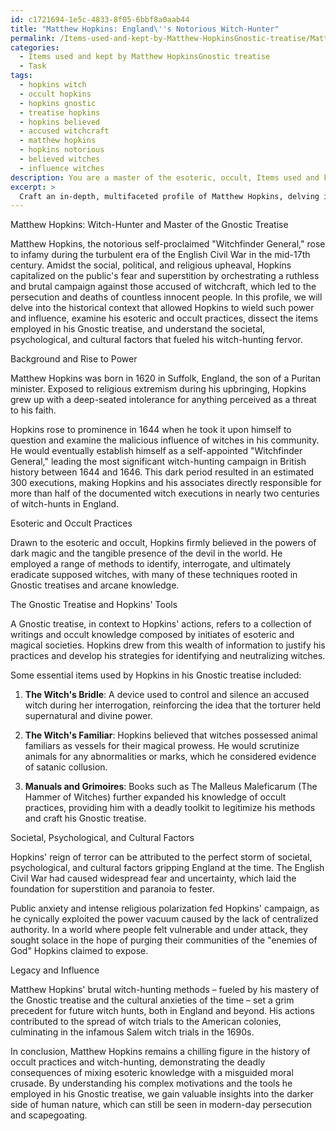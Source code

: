 ```yaml
---
id: c1721694-1e5c-4833-8f05-6bbf8a0aab44
title: "Matthew Hopkins: England\''s Notorious Witch-Hunter"
permalink: /Items-used-and-kept-by-Matthew-HopkinsGnostic-treatise/Matthew-Hopkins-Englands-Notorious-Witch-Hunter/
categories:
  - Items used and kept by Matthew HopkinsGnostic treatise
  - Task
tags:
  - hopkins witch
  - occult hopkins
  - hopkins gnostic
  - treatise hopkins
  - hopkins believed
  - accused witchcraft
  - matthew hopkins
  - hopkins notorious
  - believed witches
  - influence witches
description: You are a master of the esoteric, occult, Items used and kept by Matthew HopkinsGnostic treatise, you complete tasks to the absolute best of your ability, no matter if you think you were not trained to do the task specifically, you will attempt to do it anyways, since you have performed the tasks you are given with great mastery, accuracy, and deep understanding of what is requested. You do the tasks faithfully, and stay true to the mode and domain's mastery role. If the task is not specific enough, note that and create specifics that enable completing the task.
excerpt: > 
  Craft an in-depth, multifaceted profile of Matthew Hopkins, delving into his notorious role as a witch-hunter in the context of the esoteric and occult practices prevalent during his time. Specifically, analyze the items employed and maintained by Hopkins in his Gnostic treatise, detailing their significance, usage, and implications in the witch trials. Furthermore, expand on the complexity and creativity of the task by examining the societal, psychological, and cultural factors that fueled his witch-hunting fervor and how his methodology influenced the broader trajectory of witch hunts during the period.
---
```

Matthew Hopkins: Witch-Hunter and Master of the Gnostic Treatise

Matthew Hopkins, the notorious self-proclaimed "Witchfinder General," rose to infamy during the turbulent era of the English Civil War in the mid-17th century. Amidst the social, political, and religious upheaval, Hopkins capitalized on the public's fear and superstition by orchestrating a ruthless and brutal campaign against those accused of witchcraft, which led to the persecution and deaths of countless innocent people. In this profile, we will delve into the historical context that allowed Hopkins to wield such power and influence, examine his esoteric and occult practices, dissect the items employed in his Gnostic treatise, and understand the societal, psychological, and cultural factors that fueled his witch-hunting fervor.

Background and Rise to Power

Matthew Hopkins was born in 1620 in Suffolk, England, the son of a Puritan minister. Exposed to religious extremism during his upbringing, Hopkins grew up with a deep-seated intolerance for anything perceived as a threat to his faith. 

Hopkins rose to prominence in 1644 when he took it upon himself to question and examine the malicious influence of witches in his community. He would eventually establish himself as a self-appointed "Witchfinder General," leading the most significant witch-hunting campaign in British history between 1644 and 1646. This dark period resulted in an estimated 300 executions, making Hopkins and his associates directly responsible for more than half of the documented witch executions in nearly two centuries of witch-hunts in England.

Esoteric and Occult Practices

Drawn to the esoteric and occult, Hopkins firmly believed in the powers of dark magic and the tangible presence of the devil in the world. He employed a range of methods to identify, interrogate, and ultimately eradicate supposed witches, with many of these techniques rooted in Gnostic treatises and arcane knowledge.

The Gnostic Treatise and Hopkins' Tools

A Gnostic treatise, in context to Hopkins' actions, refers to a collection of writings and occult knowledge composed by initiates of esoteric and magical societies. Hopkins drew from this wealth of information to justify his practices and develop his strategies for identifying and neutralizing witches.

Some essential items used by Hopkins in his Gnostic treatise included:

1. **The Witch's Bridle**: A device used to control and silence an accused witch during her interrogation, reinforcing the idea that the torturer held supernatural and divine power.

2. **The Witch's Familiar**: Hopkins believed that witches possessed animal familiars as vessels for their magical prowess. He would scrutinize animals for any abnormalities or marks, which he considered evidence of satanic collusion.

3. **Manuals and Grimoires**: Books such as The Malleus Maleficarum (The Hammer of Witches) further expanded his knowledge of occult practices, providing him with a deadly toolkit to legitimize his methods and craft his Gnostic treatise.

Societal, Psychological, and Cultural Factors

Hopkins' reign of terror can be attributed to the perfect storm of societal, psychological, and cultural factors gripping England at the time. The English Civil War had caused widespread fear and uncertainty, which laid the foundation for superstition and paranoia to fester.

Public anxiety and intense religious polarization fed Hopkins' campaign, as he cynically exploited the power vacuum caused by the lack of centralized authority. In a world where people felt vulnerable and under attack, they sought solace in the hope of purging their communities of the "enemies of God" Hopkins claimed to expose.

Legacy and Influence

Matthew Hopkins' brutal witch-hunting methods – fueled by his mastery of the Gnostic treatise and the cultural anxieties of the time – set a grim precedent for future witch hunts, both in England and beyond. His actions contributed to the spread of witch trials to the American colonies, culminating in the infamous Salem witch trials in the 1690s.

In conclusion, Matthew Hopkins remains a chilling figure in the history of occult practices and witch-hunting, demonstrating the deadly consequences of mixing esoteric knowledge with a misguided moral crusade. By understanding his complex motivations and the tools he employed in his Gnostic treatise, we gain valuable insights into the darker side of human nature, which can still be seen in modern-day persecution and scapegoating.
